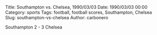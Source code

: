 Title: Southampton vs. Chelsea, 1990/03/03
Date: 1990/03/03 00:00
Category: sports
Tags: football, football scores, Southampton, Chelsea
Slug: southampton-vs-chelsea
Author: carbonero


Southampton 2 - 3 Chelsea
